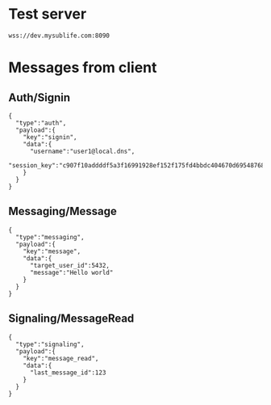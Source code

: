 # Test server
`wss://dev.mysublife.com:8090`

# Messages from client
## Auth/Signin
```
{
  "type":"auth",
  "payload":{
    "key":"signin",
    "data":{
      "username":"user1@local.dns",
      "session_key":"c907f10addddf5a3f16991928ef152f175fd4bbdc404670d695487687d3fdad0b243c70f3332f259cae5b379ef738960024fcdd60e6f52d6e181913339a57bc1"
    }
  }
}
```
## Messaging/Message
```
{
  "type":"messaging",
  "payload":{
    "key":"message",
    "data":{
      "target_user_id":5432,
      "message":"Hello world"
    }
  }
}
```
## Signaling/MessageRead
```
{
  "type":"signaling",
  "payload":{
    "key":"message_read",
    "data":{
      "last_message_id":123
    }
  }
}
```
